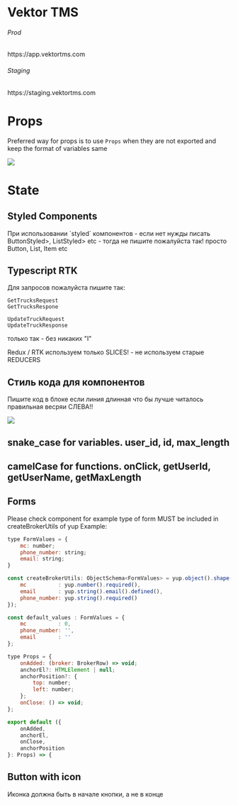 <h1>Vektor TMS</h1>

<h6>Prod</h6>
https://app.vektortms.com

<h6>Staging</h6>
https://staging.vektortms.com

<h1>Props</h1>

Preferred way for props is to use `Props` when they are not exported and keep the format of variables same

![](https://storage.googleapis.com/vektor/code_guidelines/secured_434567890HSDYU213786125S!%25%23E%26%5E!*(%26)123/props_code.png?v=1)

<h1>State</h1>


<h2>Styled Components</h2>
При использовании `styled` компонентов - если нет нужды писать ButtonStyled>, ListStyled> etc - тогда не пишите пожалуйста так! просто Button, List, Item etc

<h2>Typescript RTK </h2>
Для запросов пожалуйста пишите так:

```
GetTrucksRequest
GetTrucksRespone

UpdateTruckRequest
UpdateTruckResponse
```

только так - без никаких "I"


Redux / RTK
используем только SLICES! - не используем старые REDUCERS

<h2>Стиль кода для компонентов</h2>
Пишите код в блоке если линия длинная что бы лучше читалось
правильная весряи СЛЕВА!!

![](https://storage.googleapis.com/vektor/code_guidelines/secured_434567890HSDYU213786125S!%25%23E%26%5E!*(%26)123/code_block.jpg?v=1)

<h2>snake_case for variables.  user_id, id, max_length</h2>

<h2>camelCase for functions.  onClick, getUserId, getUserName, getMaxLength</h2>

<h2>Forms</h2>
Please check <CreateBrokerMenu> component for example
type of form MUST be included in createBrokerUtils of yup
Example:

```javascript
type FormValues = {
    mc: number;
    phone_number: string;
    email: string;
}

const createBrokerUtils: ObjectSchema<FormValues> = yup.object().shape({
    mc          : yup.number().required(),
    email       : yup.string().email().defined(),
    phone_number: yup.string().required()
});

const default_values : FormValues = {
    mc          : 0,
    phone_number: '',
    email       : ''
};

type Props = {
    onAdded: (broker: BrokerRow) => void;
    anchorEl?: HTMLElement | null;
    anchorPosition?: {
        top: number;
        left: number;
    };
    onClose: () => void;
};

export default ({
    onAdded,
    anchorEl,
    onClose,
    anchorPosition
}: Props) => {
```

<h2>Button with icon</h2>
Иконка должна быть в начале кнопки, а не в конце
